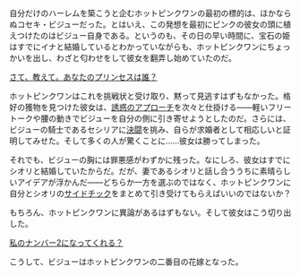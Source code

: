 <!-- title: サイドチック No.2 -->
<!-- relationship: Marriage -->

自分だけのハーレムを築こうと企むホットピンクワンの最初の標的は、ほかならぬコセキ・ビジューだった。とはいえ、この発想を最初にピンクの彼女の頭に植えつけたのはビジュー自身である。というのも、その日の早い時間に、宝石の姫はすでにイナと結婚しているとわかっていながらも、ホットピンクワンにちょっかいを出し、わざと匂わせをして彼女を翻弄し始めていたのだ。

[さて、教えて。あなたのプリンセスは誰？](#embed:https://www.youtube.com/live/5o4TerH2bVI?feature=shared&t=8072)

ホットピンクワンはこれを挑戦状と受け取り、黙って見逃すはずもなかった。格好の獲物を見つけた彼女は、[誘惑のアプローチ](https://www.youtube.com/live/5o4TerH2bVI?feature=shared&t=11183)を次々と仕掛ける――軽いフリートークや腰の動きでビジューを自分の側に引き寄せようとしたのだ。さらには、ビジューの騎士であるセシリアに[決闘](https://www.youtube.com/live/5o4TerH2bVI?feature=shared&t=11365)を挑み、自らが求婚者として相応しいと証明してみせた。そして多くの人が驚くことに……彼女は勝ってしまった。

それでも、ビジューの胸には罪悪感がわずかに残った。なにしろ、彼女はすでにシオリと結婚していたからだ。だが、妻であるシオリと話し合ううちに素晴らしいアイデアが浮かんだ――どちらか一方を選ぶのではなく、ホットピンクワンに自分とシオリの[サイドチック](https://www.youtube.com/live/5o4TerH2bVI?feature=shared&t=11654)をまとめて引き受けてもらえばいいのではないか？

もちろん、ホットピンクワンに異論があるはずもない。そして彼女はこう切り出した。

[私のナンバー2になってくれる？](#embed:https://www.youtube.com/live/5o4TerH2bVI?feature=shared)

こうして、ビジューはホットピンクワンの二番目の花嫁となった。
